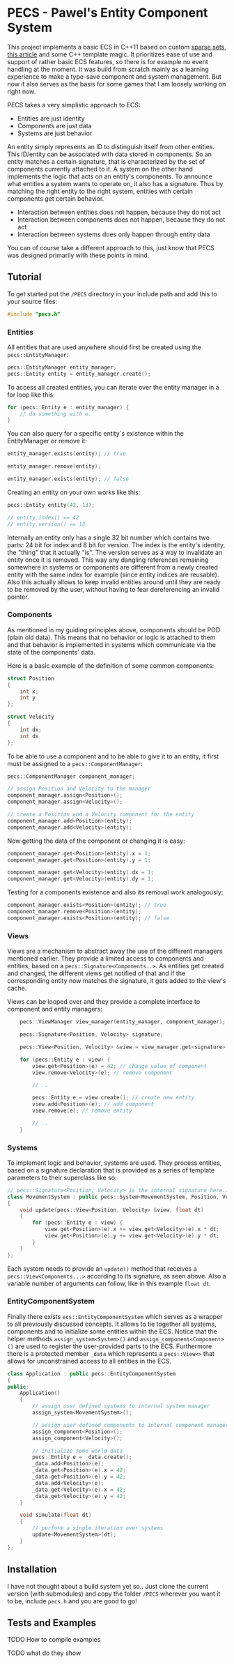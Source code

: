 # PECS - Pawel's Entity Component System
This project implements a basic ECS in C++11 based on custom
[sparse sets](https://programmingpraxis.com/2012/03/09/sparse-sets/),
[this article](http://cowboyprogramming.com/2007/01/05/evolve-your-heirachy/)
 and some C++ template magic. It prioritizes ease of
 use and support of rather basic ECS features, so there is for
 example no event handling at the moment. It was
build from scratch mainly as a learning experience to make a type-save
component and system management. But now it also serves as
the basis for some games that I am loosely working on right now.

PECS takes a very simplistic approach to ECS:
- Entities are just identity
- Components are just data
- Systems are just behavior

An entity simply represents an ID to distinguish itself from other entities.
This ID/entity can be associated with data stored in components. So  an
entity matches a certain signature, that is characterized by the set of
components currently attached to it. A system on the other hand implements
the logic that acts on an entity's components. To announce what entities a
system wants to operate on, it also has a signature. Thus by matching the
right entity to the right system, entities with certain components get
certain behavior.

- Interaction between entities does not happen, because they do not act
- Interaction between components does not happen, because they do not act
- Interaction between systems does only happen through entity data

You can of course take a different approach to this, just know that PECS
was designed primarily with these points in mind.

## Tutorial
To get started put the `/PECS` directory in your include path and add
this to your source files:
``` c++
#include "pecs.h"
```

### Entities
All entities that are used anywhere should first be created using the
`pecs::EntityManager`:
``` c++
pecs::EntityManager entity_manager;
pecs::Entity entity = entity_manager.create();
```

To access all created entities, you can iterate over the entity manager
in a for loop like this:
``` c++
for (pecs::Entity e : entity_manager) {
    // do something with e
}
```

You can also query for a specific entity`s existence within
the EntityManager or remove it:
``` c++
entity_manager.exists(entity); // true

entity_manager.remove(entity);

entity_manager.exists(entity); // false
```

Creating an entity on your own works like this:
``` c++
pecs::Entity entity(42, 13);

// entity.index() == 42
// entity.version() == 13
```

Internally an entity only has a single 32 bit number which contains two
parts: 24 bit for index and 8 bit for version. The index is the entity's
identity, the "thing" that it actually "is". The version serves as a
way to invalidate an entity once it is removed. This way any dangling
references remaining somewhere in systems or components are different
from a newly created entity with the same index for example (since entity
indices are reusable). Also this actually allows to keep invalid entities
around until they are ready to be removed by the user, without having to
fear dereferencing an invalid pointer.


### Components
As mentioned in my guiding principles above, components should be POD
(plain old data). This means that no behavior or logic is attached to
them and that behavior is implemented in systems which communicate via
the state of the components' data.

Here is a basic example of the definition of some common components:
``` c++
struct Position
{
    int x;
    int y
};

struct Velocity
{
    int dx;
    int dx
};
```

To be able to use a component and to be able to give it to an entity, it
first must be assigned to a `pecs::ComponentManager`:
``` c++
pecs::ComponentManager component_manager;

// assign Position and Velocity to the manager
component_manager.assign<Position>();
component_manager.assign<Velocity>();

// create a Position and a Velocity component for the entity
component_manager.add<Position>(entity);
component_manager.add<Velocity>(entity);
```

Now getting the data of the component or changing it is easy:
``` c++
component_manager.get<Position>(entity).x = 1;
component_manager.get<Position>(entity).y = 1;

component_manager.get<Velocity>(entity).dx = 1;
component_manager.get<Velocity>(entity).dy = 1;
```

Testing for a components existence and also its removal work analogously:
``` c++
component_manager.exists<Position>(entity); // true
component_manager.remove<Position>(entity);
component_manager.exists<Position>(entity); // false
```


### Views
Views are a mechanism to abstract away the use of the different managers
mentioned earlier. They provide a limited access to components and
entities, based on a `pecs::Signature<Components..>`. As entities get
created and changed, the different views get notified of that and if the
corresponding entity now matches the signature, it gets added to the
view's cache.

Views can be looped over and they provide a complete interface to
component and entity managers:

``` c++
    pecs::ViewManager view_manager(entity_manager, component_manager);

    pecs::Signature<Position, Velocity> signature;

    pecs::View<Position, Velocity> &view = view_manager.get<signature>();

    for (pecs::Entity e : view) {
        view.get<Position>(e) = 42; // change value of component
        view.remove<Velocity>(e); // remove component

        // ..

        pecs::Entity e = view.create(); // create new entity
        view.add<Position>(e); // add component
        view.remove(e); // remove entity

        // ..
    }
```


### Systems
To implement logic and behavior, systems are used. They process entities,
based on a signature declaration that is provided as a series of template
parameters to their superclass like so:

``` c++
// pecs::Signature<Position, Velocity> is the internal signature here..
class MovementSystem : public pecs::System<MovementSystem, Position, Velocity>
{
    void update(pecs::View<Position, Velocity> &view, float dt)
    {
        for (pecs::Entity e : view) {
            view.get<Position>(e).x += view.get<Velocity>(e).x * dt;
            view.get<Position>(e).y += view.get<Velocity>(e).y * dt;
        }
    }
};
```

Each system needs to provide an `update()` method that receives a `pecs::View<Components...>`
according to its signature, as seen above. Also a variable number of
arguments can follow, like in this example `float dt`.


### EntityComponentSystem
Finally there exists `ecs::EntityComponentSystem` which serves as a wrapper
to all previously discussed concepts. It allows to tie together all systems,
components and to initialize some entities within the ECS. Notice that
the helper methods `assign_system<System>()` and `assign_component<Component>()`
are used to register the user-provided parts to the ECS. Furthermore there
is a protected member `_data` which represents a `pecs::View<>` that allows
for unconstrained access to all entities in the ECS.
```c++
class Application : public pecs::EntityComponentSystem
{
public:
    Application()
    {
        // assign user defined systems to internal system manager
        assign_system<MovementSystem>();

        // assign user defined components to internal component manager
        assign_component<Position>();
        assign_component<Velocity>();

        // initialize some world data
        pecs::Entity e = _data.create();
        _data.add<Position>(e);
        _data.get<Position>(e).x = 42;
        _data.get<Position>(e).y = 42;
        _data.add<Velocity>(e);
        _data.get<Velocity>(e).x = 42;
        _data.get<Velocity>(e).y = 42;
    }

    void simulate(float dt)
    {
        // perform a single iteration over systems
        update<MovementSystem>(dt);
    }
};
```

## Installation
I have not thought about a build system yet so..
Just clone the current version (with submodules) and copy the
folder `/PECS` wherever you want it to be, include `pecs.h` and
you are good to go!

## Tests and Examples
TODO How to compile examples

TODO what do they show


